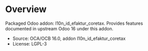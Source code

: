 # Overview

Packaged Odoo addon: l10n_id_efaktur_coretax. Provides features documented in upstream Odoo 16 under this addon.

- Source: OCA/OCB 16.0, addon l10n_id_efaktur_coretax
- License: LGPL-3

